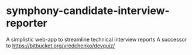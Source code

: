 # symphony-candidate-interview-reporter
A simplistic web-app to streamline technical interview reports
A successor to https://bitbucket.org/vredchenko/devquiz/
